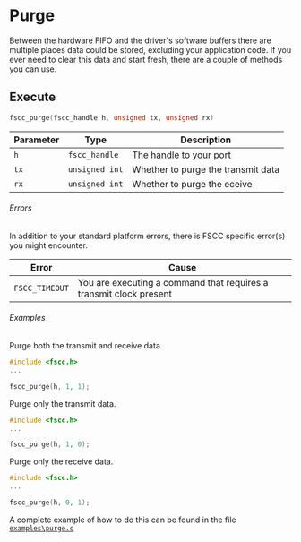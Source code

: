 # Purge
Between the hardware FIFO and the driver's software buffers there are multiple places data could 
be stored, excluding your application code. If you ever need to clear this data and start fresh, 
there are a couple of methods you can use.

## Execute

```c
fscc_purge(fscc_handle h, unsigned tx, unsigned rx)
```

| Parameter | Type           | Description
| --------- | -------------- | -----------------------
| `h`       | `fscc_handle`  | The handle to your port
| `tx`      | `unsigned int` | Whether to purge the transmit data
| `rx`      | `unsigned int` | Whether to purge the eceive


###### Errors
In addition to your standard platform errors, there is FSCC specific error(s) you might encounter.

| Error          | Cause
| -------------- | ------------------------------------------------------------------
| `FSCC_TIMEOUT` | You are executing a command that requires a transmit clock present


###### Examples
Purge both the transmit and receive data.
```c
#include <fscc.h>
...

fscc_purge(h, 1, 1);
```

Purge only the transmit data.
```c
#include <fscc.h>
...

fscc_purge(h, 1, 0);
```

Purge only the receive data.
```c
#include <fscc.h>
...

fscc_purge(h, 0, 1);
```

A complete example of how to do this can be found in the file
[`examples\purge.c`](https://github.com/commtech/cfscc/blob/master/examples/purge/purge.c)
